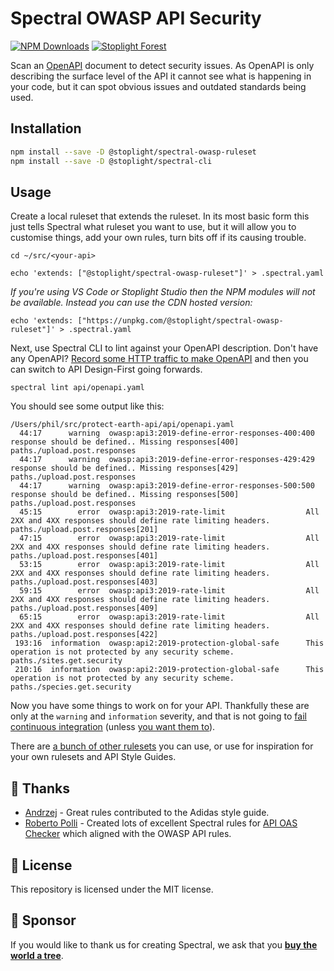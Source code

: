 # Spectral OWASP API Security

[![NPM Downloads](https://img.shields.io/npm/dw/@stoplight/spectral-owasp-ruleset?color=blue)](https://www.npmjs.com/package/@stoplight/spectral-owasp-ruleset) [![Stoplight Forest](https://img.shields.io/ecologi/trees/stoplightinc)][stoplight_forest]

Scan an [OpenAPI](https://spec.openapis.org/oas/v3.1.0) document to detect security issues. As OpenAPI is only describing the surface level of the API it cannot see what is happening in your code, but it can spot obvious issues and outdated standards being used.

## Installation

``` bash
npm install --save -D @stoplight/spectral-owasp-ruleset
npm install --save -D @stoplight/spectral-cli
```

## Usage


Create a local ruleset that extends the ruleset. In its most basic form this just tells Spectral what ruleset you want to use, but it will allow you to customise things, add your own rules, turn bits off if its causing trouble.

```
cd ~/src/<your-api>

echo 'extends: ["@stoplight/spectral-owasp-ruleset"]' > .spectral.yaml
```

_If you're using VS Code or Stoplight Studio then the NPM modules will not be available. Instead you can use the CDN hosted version:_

```
echo 'extends: ["https://unpkg.com/@stoplight/spectral-owasp-ruleset"]' > .spectral.yaml
```

Next, use Spectral CLI to lint against your OpenAPI description. Don't have any OpenAPI? [Record some HTTP traffic to make OpenAPI](https://apisyouwonthate.com/blog/creating-openapi-from-http-traffic) and then you can switch to API Design-First going forwards.

```
spectral lint api/openapi.yaml
```

You should see some output like this:

```
/Users/phil/src/protect-earth-api/api/openapi.yaml
  44:17      warning  owasp:api3:2019-define-error-responses-400:400 response should be defined.. Missing responses[400]  paths./upload.post.responses
  44:17      warning  owasp:api3:2019-define-error-responses-429:429 response should be defined.. Missing responses[429]  paths./upload.post.responses
  44:17      warning  owasp:api3:2019-define-error-responses-500:500 response should be defined.. Missing responses[500]  paths./upload.post.responses
  45:15        error  owasp:api3:2019-rate-limit                  All 2XX and 4XX responses should define rate limiting headers.  paths./upload.post.responses[201]
  47:15        error  owasp:api3:2019-rate-limit                  All 2XX and 4XX responses should define rate limiting headers.  paths./upload.post.responses[401]
  53:15        error  owasp:api3:2019-rate-limit                  All 2XX and 4XX responses should define rate limiting headers.  paths./upload.post.responses[403]
  59:15        error  owasp:api3:2019-rate-limit                  All 2XX and 4XX responses should define rate limiting headers.  paths./upload.post.responses[409]
  65:15        error  owasp:api3:2019-rate-limit                  All 2XX and 4XX responses should define rate limiting headers.  paths./upload.post.responses[422]
 193:16  information  owasp:api2:2019-protection-global-safe      This operation is not protected by any security scheme.  paths./sites.get.security
 210:16  information  owasp:api2:2019-protection-global-safe      This operation is not protected by any security scheme.  paths./species.get.security
```

Now you have some things to work on for your API. Thankfully these are only at the `warning` and `information` severity, and that is not going to [fail continuous integration](https://meta.stoplight.io/docs/spectral/ZG9jOjExNTMyOTAx-continuous-integration) (unless [you want them to](https://meta.stoplight.io/docs/spectral/ZG9jOjI1MTg1-spectral-cli#error-results)).

There are [a bunch of other rulesets](https://github.com/stoplightio/spectral-rulesets) you can use, or use for inspiration for your own rulesets and API Style Guides.

## 🎉 Thanks

- [Andrzej](https://github.com/jerzyn) - Great rules contributed to the Adidas style guide.
- [Roberto Polli](https://github.com/ioggstream) - Created lots of excellent Spectral rules for [API OAS Checker](https://github.com/italia/api-oas-checker/) which aligned with the OWASP API rules.

## 📜 License

This repository is licensed under the MIT license.

## 🌲 Sponsor 

If you would like to thank us for creating Spectral, we ask that you [**buy the world a tree**][stoplight_forest].

[stoplight_forest]: https://ecologi.com/stoplightinc
